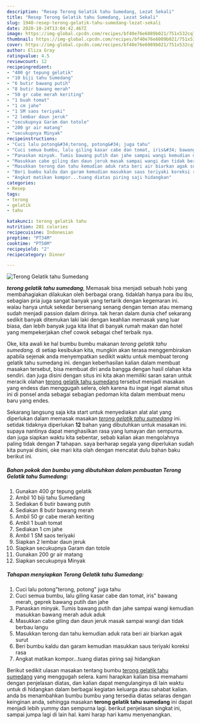 ```yaml
---
description: "Resep Terong Gelatik tahu Sumedang, Lezat Sekali"
title: "Resep Terong Gelatik tahu Sumedang, Lezat Sekali"
slug: 1940-resep-terong-gelatik-tahu-sumedang-lezat-sekali
date: 2020-10-24T13:04:42.467Z
image: https://img-global.cpcdn.com/recipes/bf40e76e6089b021/751x532cq70/terong-gelatik-tahu-sumedang-foto-resep-utama.jpg
thumbnail: https://img-global.cpcdn.com/recipes/bf40e76e6089b021/751x532cq70/terong-gelatik-tahu-sumedang-foto-resep-utama.jpg
cover: https://img-global.cpcdn.com/recipes/bf40e76e6089b021/751x532cq70/terong-gelatik-tahu-sumedang-foto-resep-utama.jpg
author: Eliza Gray
ratingvalue: 4.5
reviewcount: 12
recipeingredient:
- "400 gr tepung gelatik"
- "10 biji tahu Sumedang"
- "6 butir bawang putih"
- "8 butir bawang merah"
- "50 gr cabe merah keriting"
- "1 buah tomat"
- "1 cm jahe"
- "1 SM saos teriyaki"
- "2 lembar daun jeruk"
- "secukupnya Garam dan totole"
- "200 gr air matang"
- "secukupnya Minyak"
recipeinstructions:
- "Cuci lalu potong&#34;terong, potong&#34; juga tahu"
- "Cuci semua bumbu, lalu giling kasar cabe dan tomat, iris&#34; bawang merah, geprek bawang putih dan jahe"
- "Panaskan minyak. Tumis bawang putih dan jahe sampai wangi kemudian masukkan bawang merah aduk aduk"
- "Masukkan cabe giling dan daun jeruk masak sampai wangi dan tidak berbau langu"
- "Masukkan terong dan tahu kemudian aduk rata beri air biarkan agak surut"
- "Beri bumbu kaldu dan garam kemudian masukkan saus teriyaki koreksi rasa"
- "Angkat matikan kompor...tuang diatas piring saji hidangkan"
categories:
- Resep
tags:
- terong
- gelatik
- tahu

katakunci: terong gelatik tahu 
nutrition: 201 calories
recipecuisine: Indonesian
preptime: "PT34M"
cooktime: "PT50M"
recipeyield: "2"
recipecategory: Dinner

---
```



![Terong Gelatik tahu Sumedang](https://img-global.cpcdn.com/recipes/bf40e76e6089b021/751x532cq70/terong-gelatik-tahu-sumedang-foto-resep-utama.jpg)

<b><i>terong gelatik tahu sumedang</i></b>, Memasak bisa menjadi sebuah hobi yang membahagiakan dilakukan oleh berbagai orang. tidaklah hanya para ibu ibu, sebagian pria juga sangat banyak yang tertarik dengan kegemaran ini. walau hanya untuk sekedar bersenang senang dengan teman atau memang sudah menjadi passion dalam dirinya. tak heran dalam dunia chef sekarang sedikit banyak ditemukan laki laki dengan keahlian memasak yang luar biasa, dan lebih banyak juga kita lihat di banyak rumah makan dan hotel yang mempekerjakan chef cowok sebagai chef terbaik nya.

Oke, kita awali ke hal bumbu bumbu makanan <i>terong gelatik tahu sumedang</i>. di setiap kesibukan kita, mungkin akan terasa menggembirakan apabila sejenak anda menyempatkan sedikit waktu untuk membuat terong gelatik tahu sumedang ini. dengan keberhasilan kalian dalam membuat masakan tersebut, bisa membuat diri anda bangga dengan hasil olahan kita sendiri. dan juga disini dengan situs ini kita akan memiliki saran saran untuk meracik olahan <u>terong gelatik tahu sumedang</u> tersebut menjadi masakan yang endess dan menggugah selera, oleh karena itu ingat ingat alamat situs ini di ponsel anda sebagai sebagian pedoman kita dalam membuat menu baru yang endes.




Sekarang langsung saja kita start untuk menyediakan alat alat yang diperlukan dalam memasak masakan <u><i>terong gelatik tahu sumedang</i></u> ini. setidak tidaknya diperlukan <b>12</b> bahan yang dibutuhkan untuk masakan ini. supaya nantinya dapat menghasilkan rasa yang lumayan dan sempurna. dan juga siapkan waktu kita sebentar, sebab kalian akan mengolahnya paling tidak dengan <b>7</b> tahapan. saya berharap segala yang diperlukan sudah kita punyai disini, oke mari kita olah dengan mencatat dulu bahan baku berikut ini.

<!--inarticleads1-->

##### Bahan pokok dan bumbu yang dibutuhkan dalam pembuatan Terong Gelatik tahu Sumedang:

1. Gunakan 400 gr tepung gelatik
1. Ambil 10 biji tahu Sumedang
1. Sediakan 6 butir bawang putih
1. Sediakan 8 butir bawang merah
1. Ambil 50 gr cabe merah keriting
1. Ambil 1 buah tomat
1. Sediakan 1 cm jahe
1. Ambil 1 SM saos teriyaki
1. Siapkan 2 lembar daun jeruk
1. Siapkan secukupnya Garam dan totole
1. Gunakan 200 gr air matang
1. Siapkan secukupnya Minyak




<!--inarticleads2-->

##### Tahapan menyiapkan Terong Gelatik tahu Sumedang:

1. Cuci lalu potong&#34;terong, potong&#34; juga tahu
1. Cuci semua bumbu, lalu giling kasar cabe dan tomat, iris&#34; bawang merah, geprek bawang putih dan jahe
1. Panaskan minyak. Tumis bawang putih dan jahe sampai wangi kemudian masukkan bawang merah aduk aduk
1. Masukkan cabe giling dan daun jeruk masak sampai wangi dan tidak berbau langu
1. Masukkan terong dan tahu kemudian aduk rata beri air biarkan agak surut
1. Beri bumbu kaldu dan garam kemudian masukkan saus teriyaki koreksi rasa
1. Angkat matikan kompor...tuang diatas piring saji hidangkan




Berikut sedikit ulasan masakan tentang bumbu <u>terong gelatik tahu sumedang</u> yang menggugah selera. kami harapkan kalian bisa memahami dengan penjelasan diatas, dan kalian dapat mengulanginya di lain waktu untuk di hidangkan dalam berbagai kegiatan keluarga atau sahabat kalian. anda bs menambahkan bumbu bumbu yang tersedia diatas selaras dengan keinginan anda, sehingga masakan <b>terong gelatik tahu sumedang</b> ini dapat menjadi lebih yummy dan sempurna lagi. berikut penjelasan singkat ini, sampai jumpa lagi di lain hal. kami harap hari kamu menyenangkan.
